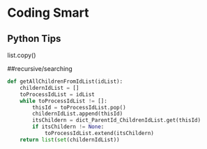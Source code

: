 # Coding Smart

## Python Tips
list.copy()

##recursive/searching

```Python
def getAllChildrenFromIdList(idList):
    childernIdList = []
    toProcessIdList = idList
    while toProcessIdList != []:
        thisId = toProcessIdList.pop()
        childernIdList.append(thisId)
        itsChildern = dict_ParentId_ChildrenIdList.get(thisId)
        if itsChildern != None:
            toProcessIdList.extend(itsChildern)
    return list(set(childernIdList))
```

